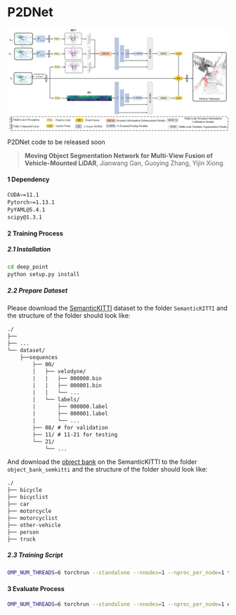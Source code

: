 # P2DNet
![teaser](./imgs/network_1.jpg)

P2DNet code to be released soon

> **Moving Object Segmentation Network for Multi-View Fusion of Vehicle-Mounted LiDAR**,
> Jianwang Gan, Guoying Zhang, Yijin Xiong.


#### 1 Dependency

```bash
CUDA>=11.1
Pytorch>=1.13.1
PyYAML@5.4.1
scipy@1.3.1
```

#### 2 Training Process

##### 2.1 Installation

```bash
cd deep_point
python setup.py install
```

##### 2.2 Prepare Dataset

Please download the [SemanticKITTI](http://www.semantic-kitti.org/dataset.html#overview) dataset to the folder `SemanticKITTI` and the structure of the folder should look like:

```
./
├── 
├── ...
└── dataset/
    ├──sequences
        ├── 00/         
        │   ├── velodyne/
        |   |	├── 000000.bin
        |   |	├── 000001.bin
        |   |	└── ...
        │   └── labels/ 
        |       ├── 000000.label
        |       ├── 000001.label
        |       └── ...
        ├── 08/ # for validation
        ├── 11/ # 11-21 for testing
        └── 21/
	        └── ...
```

And download the [object bank](https://drive.google.com/file/d/1QdSpkMLixvKQL6QPircbDI_0-GlGwsdj/view?usp=sharing) on the SemanticKITTI to the folder `object_bank_semkitti` and the structure of the folder should look like:

```
./
├── bicycle
├── bicyclist
├── car
├── motorcycle
├── motorcyclist
├── other-vehicle
├── person
├── truck
```

##### 2.3 Training Script

```bash
OMP_NUM_THREADS=6 torchrun --standalone --nnodes=1 --nproc_per_node=1 train.py
```

#### 3 Evaluate Process

```bash
OMP_NUM_THREADS=6 torchrun --standalone --nnodes=1 --nproc_per_node=1 evaluate.py
```
